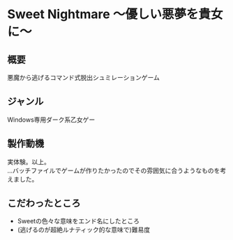 # Sweet Nightmare ～優しい悪夢を貴女に～
## 概要
悪魔から逃げるコマンド式脱出シュミレーションゲーム
## ジャンル
Windows専用ダーク系乙女ゲー
## 製作動機
実体験。以上。  
…バッチファイルでゲームが作りたかったのでその雰囲気に合うようなものを考えました。
## こだわったところ
- Sweetの色々な意味をエンド名にしたところ
- (逃げるのが超絶ルナティック的な意味で)難易度
